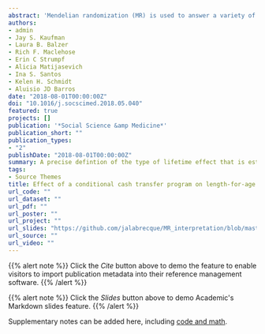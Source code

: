 ```yaml
---
abstract: 'Mendelian randomization (MR) is used to answer a variety of epidemiologic questions. One stated advantage of MR is that it estimates a "lifetime effect" of exposure, though this term remains vaguely defined. Instrumental variable analysis, on which MR is based, has focused on estimating the effects of point or time-fixed exposures rather than "lifetime effects." Here we use an empirical example with data from the Rotterdam Study (Rotterdam, the Netherlands, 2009-2013) to demonstrate how confusion can arise when estimating "lifetime effects." We provide one possible definition of a lifetime effect: the average change in outcome measured at time t when the entire exposure trajectory from conception to time t is shifted by 1 unit. We show that MR only estimates this type of lifetime effect under specific conditions-for example, when the effect of the genetic variants used on exposure does not change over time. Lastly, we simulate the magnitude of bias that would result in realistic scenarios that use genetic variants with effects that change over time. We recommend that investigators in future MR studies carefully consider the effect of interest and how genetic variants whose effects change with time may impact the interpretability and validity of their results.'
authors:
- admin
- Jay S. Kaufman
- Laura B. Balzer
- Rich F. Maclehose
- Erin C Strumpf
- Alicia Matijasevich
- Ina S. Santos
- Kelen H. Schmidt
- Aluisio JD Barros
date: "2018-08-01T00:00:00Z"
doi: "10.1016/j.socscimed.2018.05.040"
featured: true
projects: []
publication: '*Social Science &amp Medicine*'
publication_short: ""
publication_types:
- "2"
publishDate: "2018-08-01T00:00:00Z"
summary: A precise defintion of the type of lifetime effect that is estimated by Mendelian randomization and when it isn't possible to estimate this effect.
tags:
- Source Themes
title: Effect of a conditional cash transfer program on length-for-age and weight-for-age in Brazilian infants at 24 months using doubly-robust, targeted estimation
url_code: ""
url_dataset: ""
url_pdf: ""
url_poster: ""
url_project: ""
url_slides: "https://github.com/jalabrecque/MR_interpretation/blob/master/Labrecque_talk_SER2018.pdf"
url_source: ""
url_video: ""
---
```


{{% alert note %}}
Click the *Cite* button above to demo the feature to enable visitors to import publication metadata into their reference management software.
{{% /alert %}}

{{% alert note %}}
Click the *Slides* button above to demo Academic's Markdown slides feature.
{{% /alert %}}

Supplementary notes can be added here, including [code and math](https://sourcethemes.com/academic/docs/writing-markdown-latex/).
